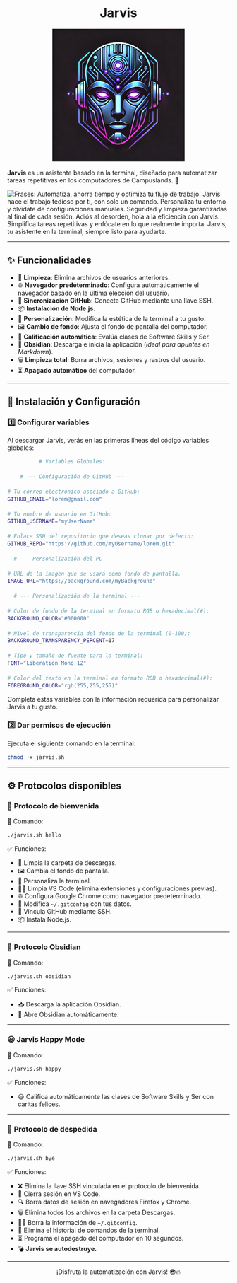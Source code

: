 <h1 align="center">Jarvis</h1>

<div align="center">
  <img src="img/jarvis_logo_resized.png" alt="Logo de Jarvis" width="300">
</div>

**Jarvis** es un asistente basado en la terminal, diseñado para automatizar tareas repetitivas en los computadores de Campuslands. 🚀

<img src="https://readme-typing-svg.demolab.com?font=Oxanium&weight=500&size=26&duration=3000&pause=300&color=EBEBFF&background=010B13&vCenter=true&width=1000&height=100&lines=%F0%9F%9A%80+Automatiza%2C+ahorra+tiempo+y+optimiza+tu+flujo+de+trabajo%E2%80%A6;%F0%9F%94%A5+Jarvis+hace+el+trabajo+tedioso+por+ti%2C+con+solo+un+comando%E2%80%A6;%F0%9F%96%A5%EF%B8%8F+Personaliza+tu+entorno+y+olv%C3%ADdate+de+configuraciones+manuales%E2%80%A6;%F0%9F%94%92+Seguridad+y+limpieza+garantizadas+al+final+de+cada+sesi%C3%B3n%E2%80%A6;%E2%9C%A8+Adi%C3%B3s+al+desorden%2C+hola+a+la+eficiencia+con+Jarvis%E2%80%A6;%F0%9F%92%A1+Simplifica+tareas+repetitivas+y+enf%C3%B3cate+en+lo+que+realmente+importa%E2%80%A6;%F0%9F%A4%96+Jarvis%2C+tu+asistente+en+la+terminal%2C+siempre+listo+para+ayudarte%E2%80%A6" alt="Frases: Automatiza, ahorra tiempo y optimiza tu flujo de trabajo. Jarvis hace el trabajo tedioso por ti, con solo un comando. Personaliza tu entorno y olvídate de configuraciones manuales. Seguridad y limpieza garantizadas al final de cada sesión. Adiós al desorden, hola a la eficiencia con Jarvis. Simplifica tareas repetitivas y enfócate en lo que realmente importa. Jarvis, tu asistente en la terminal, siempre listo para ayudarte."/>

---

## ✨ Funcionalidades

- 🧹 **Limpieza**: Elimina archivos de usuarios anteriores.
- 🌐 **Navegador predeterminado**: Configura automáticamente el navegador basado en la última elección del usuario.
- 🔑 **Sincronización GitHub**: Conecta GitHub mediante una llave SSH.
- 📦 **Instalación de Node.js**.
- 🎨 **Personalización**: Modifica la estética de la terminal a tu gusto.
- 🖼 **Cambio de fondo**: Ajusta el fondo de pantalla del computador.
- 🤖 **Calificación automática**: Evalúa clases de Software Skills y Ser.
- 📝 **Obsidian**: Descarga e inicia la aplicación (*ideal para apuntes en Markdown*).
- 🗑 **Limpieza total**: Borra archivos, sesiones y rastros del usuario.
- ⏳ **Apagado automático** del computador.

---

## 🚀 Instalación y Configuración

### 1️⃣ Configurar variables
Al descargar Jarvis, verás en las primeras líneas del código variables globales:

```bash
          # Variables Globales:

    # --- Configuración de GitHub ---

# Tu correo electrónico asociado a GitHub:
GITHUB_EMAIL="lorem@gmail.com"

# Tu nombre de usuario en GitHub:
GITHUB_USERNAME="myUserName"

# Enlace SSH del repositorio que deseas clonar por defecto:
GITHUB_REPO="https://github.com/myUsername/lorem.git"

  # --- Personalización del PC ---

# URL de la imagen que se usará como fondo de pantalla.  
IMAGE_URL="https://background.com/myBackground"

  # --- Personalización de la terminal ---

# Color de fondo de la terminal en formato RGB o hexadecimal(#):
BACKGROUND_COLOR="#000000"

# Nivel de transparencia del fondo de la terminal (0-100):
BACKGROUND_TRANSPARENCY_PERCENT=17

# Tipo y tamaño de fuente para la terminal:
FONT="Liberation Mono 12"

# Color del texto en la terminal en formato RGB o hexadecimal(#):
FOREGROUND_COLOR="rgb(255,255,255)"
```

Completa estas variables con la información requerida para personalizar Jarvis a tu gusto.

### 2️⃣ Dar permisos de ejecución
Ejecuta el siguiente comando en la terminal:
```bash
chmod +x jarvis.sh
```

---

## ⚙️ Protocolos disponibles

### 🔹 **Protocolo de bienvenida**
📌 Comando:
```bash
./jarvis.sh hello
```
✅ Funciones:
- 🧹 Limpia la carpeta de descargas.
- 🖼 Cambia el fondo de pantalla.
- 🎨 Personaliza la terminal.
- 🧑‍💻 Limpia VS Code (elimina extensiones y configuraciones previas).
- 🌐 Configura Google Chrome como navegador predeterminado.
- 🔑 Modifica `~/.gitconfig` con tus datos.
- 🔗 Vincula GitHub mediante SSH.
- 📦 Instala Node.js.

---

### 📝 **Protocolo Obsidian**
📌 Comando:
```bash
./jarvis.sh obsidian
```
✅ Funciones:
- 📥 Descarga la aplicación Obsidian.
- 🚀 Abre Obsidian automáticamente.

---

### 😃 **Jarvis Happy Mode**
📌 Comando:
```bash
./jarvis.sh happy
```
✅ Funciones:
- 😃 Califica automáticamente las clases de Software Skills y Ser con caritas felices.

---

### 🔻 **Protocolo de despedida**
📌 Comando:
```bash
./jarvis.sh bye
```
✅ Funciones:
- ❌ Elimina la llave SSH vinculada en el protocolo de bienvenida.
- 🚪 Cierra sesión en VS Code.
- 🔍 Borra datos de sesión en navegadores Firefox y Chrome.
- 🗑 Elimina todos los archivos en la carpeta Descargas.
- 🧑‍💻 Borra la información de `~/.gitconfig`.
- 📜 Elimina el historial de comandos de la terminal.
- ⏳ Programa el apagado del computador en 10 segundos.
- 💣 **Jarvis se autodestruye.**

---

<p align="center">¡Disfruta la automatización con Jarvis! 😎🔥</p>